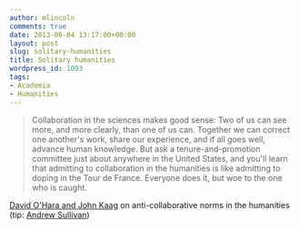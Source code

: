 ```yaml
---
author: mlincoln
comments: true
date: 2013-06-04 13:17:00+00:00
layout: post
slug: solitary-humanities
title: Solitary humanities
wordpress_id: 1093
tags:
- Academia
- Humanities
---
```


> Collaboration in the sciences makes good sense: Two of us can see more, and more clearly, than one of us can. Together we can correct one another's work, share our experience, and if all goes well, advance human knowledge. But ask a tenure-and-promotion committee just about anywhere in the United States, and you'll learn that admitting to collaboration in the humanities is like admitting to doping in the Tour de France. Everyone does it, but woe to the one who is caught.


[David O'Hara and John Kaag](http://chronicle.com/article/Friends-With-Benefits/139419/) on anti-collaborative norms in the humanities (tip: [Andrew Sullivan](http://andrewsullivan.com))
